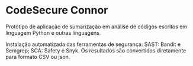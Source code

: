 # CodeSecure Connor

Protótipo de aplicação de sumarização em análise de códigos escritos em linguagem Python e outras linguagens.

Instalação automatizada das ferramentas de segurança:
SAST: Bandit e Semgrep;
SCA: Safety e Snyk.
Os resultados são convertidos diretamente para formato CSV ou json.
